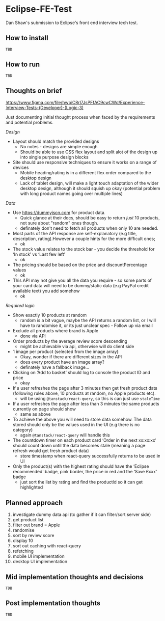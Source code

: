 # Eclipse-FE-Test

Dan Shaw's submission to Eclipse's front end interview tech test.

## How to install

`TBD`

## How to run

`TBD`

## Thoughts on brief

https://www.figma.com/file/hwbiC8rI7JsPFfAC9cwCWd/Experience-Interview-Tests-(Developer)-(Logic-3)

Just documenting initial thought process when faced by the requirements and potential problems.

_Design_

- Layout should match the provided designs
  - No notes - designs are simple enough
  - Should be able to use CSS flex layout and split alot of the design up into single purpose design blocks
- Site should use responsive techniques to ensure it works on a range of devices
  - Mobile heading/rating is in a different flex order compared to the desktop design
  - Lack of tablet design, will make a light touch adaptation of the wider desktop design, although it should squish up okay (potential problem with long product names going over multiple lines)

_Data_

- Use https://dummyjson.com for product data.
  - Quick glance at their docs, should be easy to return _just_ 10 products, not sure about "random" ones though.
  - definately don't need to fetch all products when only 10 are needed.
- Most parts of the API response are self-explanatory (e.g title, description, rating).However a couple hints for the more difficult ones;
  - ok
- The stock value relates to the stock bar - you decide the threshold for ‘In stock’ vs ‘Last few left’
  - ok
- The pricing should be based on the price and discountPercentage values
  - ok
- This API may not give you all the data you require - so some parts of your card data will need to be dummy/static data (e.g PayPal credit available text) you add somehow
  - ok

_Required logic_

- Show exactly 10 products at random
  - random is a bit vague, maybe the API returns a random list, or I will have to randomise it, or its just unclear spec - Follow up via email
- Exclude all products where brand is Apple
  - done via API
- Order products by the average review score descending
  - might be achievable via api, otherwise will do client side
- 1 image per product (selected from the image array)
  - Okay, wonder if there are different sizes in the API
  - does every product have an image array?
  - definately have a fallback image...
- Clicking on ‘Add to basket’ should log to console the product ID and price
  - okay
- If a user refreshes the page after 3 minutes then get fresh product data (following rules above, 10 products at random, no Apple products etc).
  - will be using `@tanstack/react-query`, so this is can just use `staleTime`
- If a user refreshes the page after less than 3 minutes the same products currently on page should show
  - same as above
- To achieve the above you will need to store data somehow. The data stored should only be the values used in the UI (e.g there is no category)
  - again `@tanstack/react-query` will handle this
- The countdown timer on each product card ‘Order in the next xx:xx:xx’ should count down until the data becomes stale (meaning a page refresh would get fresh product data)
  - store timestamp when react-query successfully returns to be used in UI
- Only the product(s) with the highest rating should have the ‘Eclipse recommended’ badge, pink border, the price in red and the ‘Save £xxx’ badge
  - just sort the list by rating and find the productId so it can get highlighted

## Planned approach

1. investigate dummy data api (to gather if it can filter/sort server side)
1. get product list
1. filter out brand = Apple
1. randomise
1. sort by review score
1. display 10
1. sort out caching with react-query
1. refetching
1. mobile UI implementation
1. desktop UI implementation

## Mid implementation thoughts and decisions

`TDB`

## Post implementation thoughts

`TBD`
